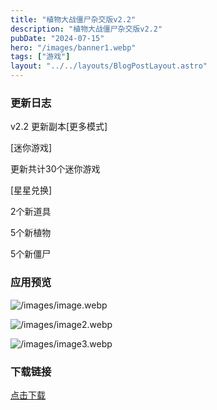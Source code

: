 ```yaml
---
title: "植物大战僵尸杂交版v2.2"
description: "植物大战僵尸杂交版v2.2"
pubDate: "2024-07-15"
hero: "/images/banner1.webp"
tags: ["游戏"]
layout: "../../layouts/BlogPostLayout.astro"
---
```


### **更新日志**

v2.2
更新副本[更多模式]

[迷你游戏]

更新共计30个迷你游戏

[星星兑换]

2个新道具

5个新植物

5个新僵尸

### 应用预览

![/images/image.webp](/images/image.webp)

![/images/image2.webp](/images/image2.webp)

![/images/image3.webp](/images/image3.webp)

### 下载链接

[点击下载](https://file.xiaobaoku.cc/植物大战僵尸杂交版v2.2.zip)
